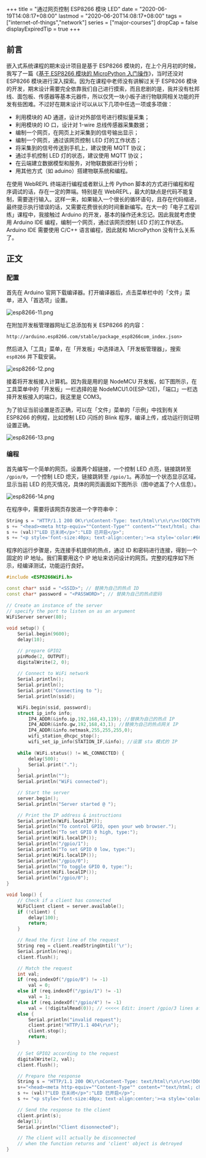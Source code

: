 +++
title = "通过网页控制 ESP8266 模块 LED"
date = "2020-06-19T14:08:17+08:00"
lastmod = "2020-06-20T14:08:17+08:00"
tags = ["internet-of-things","network"]
series = ["major-courses"]
dropCap = false
displayExpiredTip = true
+++

## 前言

嵌入式系统课程的期末设计项目是基于 ESP8266 模块的，在上个月月初的时候，我写了一篇《[基于 ESP8266 模块的 MicroPython 入门操作](/tech/computer/esp8266-the-internet-of-things/)》，当时还没对 ESP8266 模块进行深入探索。因为在课程中老师没有讲解过关于 ESP8266 模块的开发，期末设计需要完全依靠我们自己进行摸索，而且悲剧的是，我并没有杜邦线、面包板、传感器等基本元器件，所以仅凭一块小板子进行物联网相关功能的开发有些困难。不过好在期末设计可以从以下几项中任选一项或多项做：

+ 利用模块的 AD 通道，设计对外部信号进行模拟量采集；
+ 利用模块的 IO 口，设计对 1-wire 总线传感器采集数据；
+ 编制一个网页，在网页上对采集到的信号输出显示；
+ 编制一个网页，通过该网页控制 LED 灯的工作状态；
+ 将采集到的信号传送到手机上，建议使用 MQTT 协议；
+ 通过手机控制 LED 灯的状态，建议使用 MQTT 协议；
+ 在云端建立数据模型和服务，对物联数据进行分析；
+ 用其他方式（如 aduino）搭建物联系统和编程。

在使用 WebREPL 终端进行编程或者默认上传 Python 脚本的方式进行编程和程序调试的话，存在一定的弊端。特别是在 WebREPL，最大的缺点是代码不能复制，需要逐行输入。这样一来，如果输入一个很长的循环语句，且存在代码缩进，最终提示执行错误的话，又需要花费很长的时间重新编写。在大一的「电子工程训练」课程中，我接触过 Arduino 的开发，基本的操作还未忘记。因此我就考虑使用 Arduino IDE 编程，编制一个网页，通过该网页控制 LED 灯的工作状态。Arduino IDE 需要使用 C/C++ 语言编程，因此就和 MicroPython 没有什么关系了。

## 正文

### 配置

首先在 Arduino 官网下载编译器。打开编译器后，点击菜单栏中的「文件」菜单，进入「首选项」设置。

![esp8266-11.png](/images/esp8266-11.png)

在附加开发板管理器网址汇总添加有关 ESP8266 的内容：

```
http://arduino.esp8266.com/stable/package_esp8266com_index.json>
```

然后进入「工具」菜单，在「开发板」中选择进入「开发板管理器」，搜索 `esp8266` 并下载安装。

![esp8266-12.png](/images/esp8266-12.png)

接着将开发板接入计算机。因为我是用的是 NodeMCU 开发板，如下图所示，在工具菜单中的「开发板」一栏选择的是 NodeMCU1.0(ESP-12E)，「端口」一栏选择开发板接入的端口，我这里是 COM3。

为了验证当前设置是否正确，可以在「文件」菜单的「示例」中找到有关 ESP8266 的例程，比如控制 LED 闪烁的 Blink 程序，编译上传，成功运行则证明设置正确。

![esp8266-13.png](/images/esp8266-13.png)

### 编程

首先编写一个简单的网页。设置两个超链接，一个控制 LED 点亮，链接跳转至 `/gpio/0`，一个控制 LED 熄灭，链接跳转至 `/gpio/1`。再添加一个状态显示区域，显示当前 LED 的亮灭情况，具体的网页画面如下图所示（图中遮盖了个人信息）。

![esp8266-14.png](/images/esp8266-14.png)

在程序中，需要将该网页存放进一个字符串中：

```c++
String s = "HTTP/1.1 200 OK\r\nContent-Type: text/html\r\n\r\n<!DOCTYPE HTML>\r\n<html>\r\n<p style='color:#666; font-size:40px; text-align:center;'>状态：";
s += "<head><meta http-equiv=""Content-Type"" content=""text/html; charset=utf-8"" /></head>";
s += (val)?"LED 已关闭</p>":"LED 已开启</p>";
s += "<p style='font-size:40px; text-align:center;'><a style='color:#666;' href='/gpio/0'>开启 LED</a></p><p style='font-size:40px; text-align:center;'><a style='color:#666;' href='/gpio/1'>关闭 LED</a></p><p style='color:#666; font-size:40px; text-align:center;'><NAME> <ID> 嵌入式系统与应用课程设计</p></html>\n";
```

程序的运行步骤是，先连接手机提供的热点，通过 ID 和密码进行连接，得到一个固定的 IP 地址。我们需要用这个 IP 地址来访问设计的网页。完整的程序如下所示，经编译测试，功能运行良好。

```c++
#include <ESP8266WiFi.h>

const char* ssid = "<SSID>"; // 替换为自己的热点 ID
const char* password = "<PASSWORD>"; // 替换为自己的热点密码
 
// Create an instance of the server
// specify the port to listen on as an argument
WiFiServer server(80);
 
void setup() {
    Serial.begin(9600);
    delay(10);

    // prepare GPIO2
    pinMode(2, OUTPUT);
    digitalWrite(2, 0);
 
    // Connect to WiFi network
    Serial.println();
    Serial.println();
    Serial.print("Connecting to ");
    Serial.println(ssid);

    WiFi.begin(ssid, password);
    struct ip_info info;
        IP4_ADDR(&info.ip,192,168,43,119); //替换为自己的热点 IP
        IP4_ADDR(&info.gw,192,168,43,1); //替换为自己的热点网关 IP
        IP4_ADDR(&info.netmask,255,255,255,0);
        wifi_station_dhcpc_stop();
        wifi_set_ip_info(STATION_IF,&info); //设置 sta 模式的 IP
 
    while (WiFi.status() != WL_CONNECTED) {
        delay(500);
        Serial.print(".");
    }
    Serial.println("");
    Serial.println("WiFi connected");

    // Start the server
    server.begin();
    Serial.println("Server started @ ");

    // Print the IP address & instructions
    Serial.println(WiFi.localIP());
    Serial.println("To control GPIO, open your web browser.");
    Serial.println("To set GPIO 0 high, type:");
    Serial.print(WiFi.localIP());
    Serial.println("/gpio/1");
    Serial.println("To set GPIO 0 low, type:");
    Serial.print(WiFi.localIP());
    Serial.println("/gpio/0");
    Serial.println("To toggle GPIO 0, type:");
    Serial.print(WiFi.localIP());
    Serial.println("/gpio/0");
}

void loop() {
    // Check if a client has connected
    WiFiClient client = server.available();
    if (!client) {
        delay(100);
        return;
    }

    // Read the first line of the request
    String req = client.readStringUntil('\r');
    Serial.println(req);
    client.flush();

    // Match the request
    int val;
    if (req.indexOf("/gpio/0") != -1)
        val = 0;
    else if (req.indexOf("/gpio/1") != -1)
        val = 1;
    else if (req.indexOf("/gpio/4") != -1)
        val = (!digitalRead(0)); // <<<<< Edit: insert /gpio/3 lines after this line.
    else {
        Serial.println("invalid request");
        client.print("HTTP/1.1 404\r\n");
        client.stop();
        return;
    }

    // Set GPIO2 according to the request
    digitalWrite(2, val);
    client.flush();

    // Prepare the response
    String s = "HTTP/1.1 200 OK\r\nContent-Type: text/html\r\n\r\n<!DOCTYPE HTML>\r\n<html>\r\n<p style='color:#666; font-size:40px; text-align:center;'>状态：";
    s+="<head><meta http-equiv=""Content-Type"" content=""text/html; charset=utf-8"" /></head>";
    s += (val)?"LED 已关闭</p>":"LED 已开启</p>";
    s += "<p style='font-size:40px; text-align:center;'><a style='color:#666;' href='/gpio/0'>开启 LED</a></p><p style='font-size:40px; text-align:center;'><a style='color:#666;' href='/gpio/1'>关闭 LED</a></p><p style='color:#666; font-size:40px; text-align:center;'>GuanQirui 嵌入式系统与应用课程设计</p></html>\n";

    // Send the response to the client
    client.print(s);
    delay(1);  
    Serial.println("Client disonnected");

    // The client will actually be disconnected 
    // when the function returns and 'client' object is detroyed
} 
```
